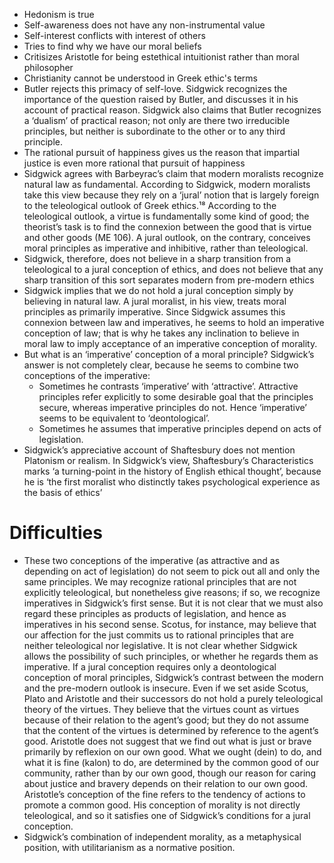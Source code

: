 - Hedonism is true
- Self-awareness does not have any non-instrumental value
- Self-interest conflicts with interest of others
- Tries to find why we have our moral beliefs
- Critisizes Aristotle for being estethical intuitionist rather than moral philosopher
- Christianity cannot be understood in Greek ethic's terms
- Butler rejects this primacy of self-love. Sidgwick recognizes the importance of the question raised by Butler, and discusses it in his account of practical reason. Sidgwick also claims that Butler recognizes a ‘dualism’ of practical reason; not only are there two irreducible principles, but neither is subordinate to the other or to any third principle. 
- The rational pursuit of happiness gives us the reason that impartial justice is even more rational that pursuit of happiness
- Sidgwick agrees with Barbeyrac’s claim that modern moralists recognize natural law as fundamental. According to Sidgwick, modern moralists take this view because they rely on a ‘jural’ notion that is largely foreign to the teleological outlook of Greek ethics.¹⁸ According to the teleological outlook, a virtue is fundamentally some kind of good; the theorist’s task is to find the connexion between the good that is virtue and other goods (ME 106). A jural outlook, on the contrary, conceives moral principles as imperative and inhibitive, rather than teleological.
- Sidgwick, therefore, does not believe in a sharp transition from a teleological to a jural conception of ethics, and does not believe that any sharp transition of this sort separates modern from pre-modern ethics
- Sidgwick implies that we do not hold a jural conception simply by believing in natural law. A jural moralist, in his view, treats moral principles as primarily imperative. Since Sidgwick assumes this connexion between law and imperatives, he seems to hold an imperative conception of law; that is why he takes any inclination to believe in moral law to imply acceptance of an imperative conception of morality.
- But what is an ‘imperative’ conception of a moral principle? Sidgwick’s answer is not completely clear, because he seems to combine two conceptions of the imperative:
    - Sometimes he contrasts ‘imperative’ with ‘attractive’. Attractive principles refer explicitly to some desirable goal that the principles secure, whereas imperative principles do not. Hence ‘imperative’ seems to be equivalent to ‘deontological’.
    - Sometimes he assumes that imperative principles depend on acts of legislation.
- Sidgwick’s appreciative account of Shaftesbury does not mention Platonism or realism. In Sidgwick’s view, Shaftesbury’s Characteristics marks ‘a turning-point in the history of English ethical thought’, because he is ‘the first moralist who distinctly takes psychological experience as the basis of ethics’









#                  Difficulties

- These two conceptions of the imperative (as attractive and as depending on act of legislation) do not seem to pick out all and only the same principles. We may recognize rational principles that are not explicitly teleological, but nonetheless give reasons; if so, we recognize imperatives in Sidgwick’s first sense. But it is not clear that we must also regard these principles as products of legislation, and hence as imperatives in his second sense. Scotus, for instance, may believe that our affection for the just commits us to rational principles that are neither teleological nor legislative. It is not clear whether Sidgwick allows the possibility of such principles, or whether he regards them as imperative. If a jural conception requires only a deontological conception of moral principles, Sidgwick’s contrast between the modern and the pre-modern outlook is insecure. Even if we set aside Scotus, Plato and Aristotle and their successors do not hold a purely teleological theory of the virtues. They believe that the virtues count as virtues because of their relation to the agent’s good; but they do not assume that the content of the virtues is determined by reference to the agent’s good. Aristotle does not suggest that we find out what is just or brave primarily by reflexion on our own good. What we ought (dein) to do, and what it is fine (kalon) to do, are determined by the common good of our community, rather than by our own good, though our reason for caring about justice and bravery depends on their relation to our own good. Aristotle’s conception of the fine refers to the tendency of actions to promote a common good. His conception of morality is not directly teleological, and so it satisfies one of Sidgwick’s conditions for a jural conception.
- Sidgwick’s combination of independent morality, as a metaphysical position, with utilitarianism as a normative position. 